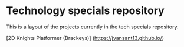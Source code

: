 # Technology specials repository
This is a layout of the projects currently in the tech specials repository.


[2D Knights Platformer (Brackeys)] (https://jvansant13.github.io/)
